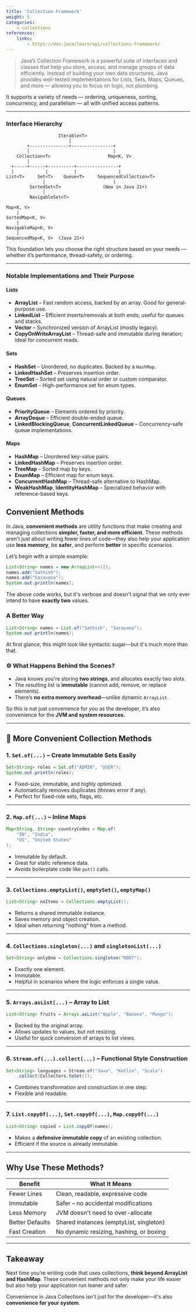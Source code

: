 ```yaml
---
title: 'Collection Framework'
weight: 5
categories:
    - collections
references:
    links:
        - https://dev.java/learn/api/collections-framework/
---
```


> Java’s Collection Framework is a powerful suite of interfaces and classes that help you store, access, and manage groups of data efficiently. Instead of building your own data structures, Java provides well-tested implementations for Lists, Sets, Maps, Queues, and more — allowing you to focus on logic, not plumbing.

It supports a variety of needs — ordering, uniqueness, sorting, concurrency, and parallelism — all with unified access patterns.

---

### Interface Hierarchy

```goat
                    Iterable<T>
                        |
        +---------------+----------------+
        |                                |
    Collection<T>                      Map<K, V>
        |
  +-----+------+----------+----------------+
  |            |          |                |
List<T>     Set<T>    Queue<T>     SequencedCollection<T>
              |                          |
         SortedSet<T>                (New in Java 21+)
              |
         NavigableSet<T>

Map<K, V>
    |
SortedMap<K, V>
    |
NavigableMap<K, V>
    |
SequencedMap<K, V>  (Java 21+)
```

This foundation lets you choose the right structure based on your needs — whether it’s performance, thread-safety, or ordering.

---

### Notable Implementations and Their Purpose

#### Lists

* **ArrayList** – Fast random access, backed by an array. Good for general-purpose use.
* **LinkedList** – Efficient inserts/removals at both ends; useful for queues and stacks.
* **Vector** – Synchronized version of ArrayList (mostly legacy).
* **CopyOnWriteArrayList** – Thread-safe and immutable during iteration; ideal for concurrent reads.

#### Sets

* **HashSet** – Unordered, no duplicates. Backed by a `HashMap`.
* **LinkedHashSet** – Preserves insertion order.
* **TreeSet** – Sorted set using natural order or custom comparator.
* **EnumSet** – High-performance set for enum types.

#### Queues

* **PriorityQueue** – Elements ordered by priority.
* **ArrayDeque** – Efficient double-ended queue.
* **LinkedBlockingQueue**, **ConcurrentLinkedQueue** – Concurrency-safe queue implementations.

#### Maps

* **HashMap** – Unordered key-value pairs.
* **LinkedHashMap** – Preserves insertion order.
* **TreeMap** – Sorted map by keys.
* **EnumMap** – Efficient map for enum keys.
* **ConcurrentHashMap** – Thread-safe alternative to HashMap.
* **WeakHashMap**, **IdentityHashMap** – Specialized behavior with reference-based keys.

## Convenient Methods

In Java, **convenient methods** are utility functions that make creating and managing collections **simpler, faster, and more efficient**. These methods aren't just about writing fewer lines of code—they also help your application use **less memory**, be **safer**, and perform **better** in specific scenarios.

Let’s begin with a simple example:

```java
List<String> names = new ArrayList<>(2);
names.add("Sathish");
names.add("Saravana");
System.out.println(names);
```

The above code works, but it's verbose and doesn't signal that we only ever intend to have **exactly two** values.

### A Better Way

```java
List<String> names = List.of("Sathish", "Saravana");
System.out.println(names);
```

At first glance, this might look like syntactic sugar—but it's much more than that.

### ⚙️ What Happens Behind the Scenes?

* Java knows you're storing **two strings**, and allocates exactly two slots.
* The resulting list is **immutable** (cannot add, remove, or replace elements).
* There’s **no extra memory overhead**—unlike dynamic `ArrayList`.

So this is not just convenience for *you* as the developer, it’s also convenience for the **JVM and system resources**.

---

## 🚀 More Convenient Collection Methods

### 1. `Set.of(...)` – Create Immutable Sets Easily

```java
Set<String> roles = Set.of("ADMIN", "USER");
System.out.println(roles);
```

* Fixed-size, immutable, and highly optimized.
* Automatically removes duplicates (throws error if any).
* Perfect for fixed-role sets, flags, etc.

---

### 2. `Map.of(...)` – Inline Maps

```java
Map<String, String> countryCodes = Map.of(
    "IN", "India",
    "US", "United States"
);
```

* Immutable by default.
* Great for static reference data.
* Avoids boilerplate code like `put()` calls.

---

### 3. `Collections.emptyList()`, `emptySet()`, `emptyMap()`

```java
List<String> noItems = Collections.emptyList();
```

* Returns a shared immutable instance.
* Saves memory and object creation.
* Ideal when returning "nothing" from a method.

---

### 4. `Collections.singleton(...)` and `singletonList(...)`

```java
Set<String> onlyOne = Collections.singleton("ROOT");
```

* Exactly one element.
* Immutable.
* Helpful in scenarios where the logic enforces a single value.

---

### 5. `Arrays.asList(...)` – Array to List

```java
List<String> fruits = Arrays.asList("Apple", "Banana", "Mango");
```

* Backed by the original array.
* Allows updates to values, but not resizing.
* Useful for quick conversion of arrays to list views.

---

### 6. `Stream.of(...).collect(...)` – Functional Style Construction

```java
Set<String> languages = Stream.of("Java", "Kotlin", "Scala")
    .collect(Collectors.toSet());
```

* Combines transformation and construction in one step.
* Flexible and readable.

---

### 7. `List.copyOf(...)`, `Set.copyOf(...)`, `Map.copyOf(...)`

```java
List<String> copied = List.copyOf(names);
```

* Makes a **defensive immutable copy** of an existing collection.
* Efficient if the source is already immutable.

---

## Why Use These Methods?

| Benefit           | What It Means                           |
| ----------------- | --------------------------------------- |
| Fewer Lines     | Clean, readable, expressive code        |
| Immutable       | Safer – no accidental modifications     |
| Less Memory     | JVM doesn't need to over-allocate       |
| Better Defaults | Shared instances (emptyList, singleton) |
| Fast Creation   | No dynamic resizing, hashing, or boxing |

---

## Takeaway

Next time you’re writing code that uses collections, **think beyond ArrayList and HashMap**. These convenient methods not only make your life easier but also help your application run leaner and safer.

Convenience in Java Collections isn't just for the developer—it's also **convenience for your system**.


